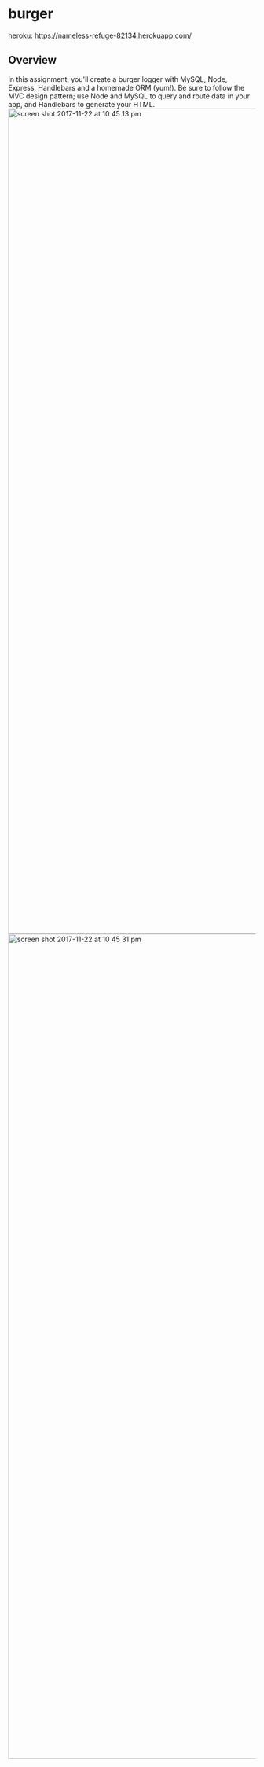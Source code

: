 # burger
heroku: https://nameless-refuge-82134.herokuapp.com/

## Overview

In this assignment, you'll create a burger logger with MySQL, Node, Express, Handlebars and a homemade 
ORM (yum!). Be sure to follow the MVC design pattern; use Node and MySQL to query and route data in your app, 
and Handlebars to generate your HTML.
<img width="1678" alt="screen shot 2017-11-22 at 10 45 13 pm" src="https://user-images.githubusercontent.com/26562326/33161250-fc761678-cfd6-11e7-997b-0585e5e1a4d8.png">
<img width="1677" alt="screen shot 2017-11-22 at 10 45 31 pm" src="https://user-images.githubusercontent.com/26562326/33161252-02f9d1a6-cfd7-11e7-8cd7-ac0e7e6cb724.png">
